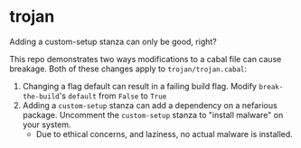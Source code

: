 # trojan

Adding a custom-setup stanza can only be good, right?

This repo demonstrates two ways modifications to a cabal file can cause
breakage. Both of these changes apply to `trojan/trojan.cabal`:

1. Changing a flag default can result in a failing build flag. Modify
   `break-the-build`'s `default` from `False` to `True`
2. Adding a `custom-setup` stanza can add a dependency on a nefarious package.
   Uncomment the `custom-setup` stanza to "install malware" on your system.
    * Due to ethical concerns, and laziness, no actual malware is installed.
